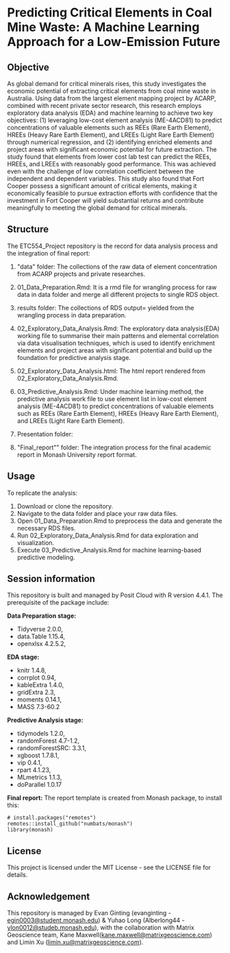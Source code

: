 # Predicting Critical Elements in Coal Mine Waste: A Machine Learning Approach for a Low-Emission Future

## Objective
As global demand for critical minerals rises, this study investigates the economic potential of extracting critical elements from coal mine waste in Australia. Using data from the largest element mapping project by ACARP, combined with recent private sector research, this research employs exploratory data analysis (EDA) and machine learning to achieve two key objectives: (1) leveraging low-cost element analysis (ME-4ACD81) to predict concentrations of valuable elements such as REEs (Rare Earth Element), HREEs (Heavy Rare Earth Element), and LREEs (Light Rare Earth Element) through numerical regression, and (2) identifying enriched elements and project areas with significant economic potential for future extraction. The study found that elements from lower cost lab test can predict the REEs, HREEs, and LREEs with reasonably good performance. This was achieved even with the challenge of low correlation coefficient between the independent and dependent variables. This study also found that Fort Cooper possess a significant amount of critical elements, making it economically feasible to pursue extraction efforts with confidence that the investment in Fort Cooper will yield substantial returns and contribute meaningfully to meeting the global demand for critical minerals.

## Structure
The ETC554_Project repository is the record for data analysis process and the integration of final report:

1. "data" folder: The collections of the raw data of element concentration from ACARP projects and private researches.

2. 01_Data_Preparation.Rmd: It is a rmd file for wrangling process for raw data in data folder and merge all different projects to single RDS object.

3. results folder: The collections of RDS output= yielded from the wrangling process in data preparation.

4. 02_Exploratory_Data_Analysis.Rmd: The exploratory data analysis(EDA) working file to summarise their main patterns and elemental correlation via data visualisation techniques, which is used to identify enrichment elements and project areas with significant potential and build up the foundation for predictive analysis stage.

5. 02_Exploratory_Data_Analysis.html: The html report rendered from 02_Exploratory_Data_Analysis.Rmd.

6. 03_Predictive_Analysis.Rmd:  Under machine learning method, the predictive analysis work file to use element list in low-cost element analysis (ME-4ACD81) to predict concentrations of valuable elements such as REEs (Rare Earth Element), HREEs (Heavy Rare Earth Element), and LREEs (Light Rare Earth Element).

7. Presentation folder:

8. "Final_report"" folder: The integration process for the final academic report in Monash University report format.

## Usage
To replicate the analysis:

1. Download or clone the repository.
2. Navigate to the data folder and place your raw data files.
3. Open 01_Data_Preparation.Rmd to preprocess the data and generate the necessary RDS files.
4. Run 02_Exploratory_Data_Analysis.Rmd for data exploration and visualization.
5. Execute 03_Predictive_Analysis.Rmd for machine learning-based predictive modeling.

## Session information
This repository is built and managed by Posit Cloud with R version 4.4.1. The prerequisite of the package include:

**Data Preparation stage:**

- Tidyverse 2.0.0,
- data.Table 1.15.4,
- openxlsx 4.2.5.2,

**EDA stage:**

- knitr 1.4.8,
- corrplot 0.94,
- kableExtra 1.4.0,
- gridExtra 2.3,
- moments 0.14.1,
- MASS 7.3-60.2

**Predictive Analysis stage:**

- tidymodels 1.2.0,
- randomForest 4.7-1.2,
- randomForestSRC: 3.3.1,
- xgboost 1.7.8.1,
- vip 0.4.1,
- rpart 4.1.23,
- MLmetrics 1.1.3,
- doParallel 1.0.17

**Final report:**
The report template is created from Monash package, to install this:

```
# install.packages("remotes")
remotes::install_github("numbats/monash")
library(monash)
```


## License
This project is licensed under the MIT License - see the LICENSE file for details.

## Acknowledgement
This repository is managed by Evan Ginting (evanginting - egin0003@student.monash.edu) & Yuhao Long (Alberlong44 - ylon0012@studeb.monash.edu), with the collaboration with Matrix Geoscience team, Kane Maxwell(kane.maxwell@matrixgeoscience.com) and Limin Xu (limin.xu@matrixgeoscience.com).
